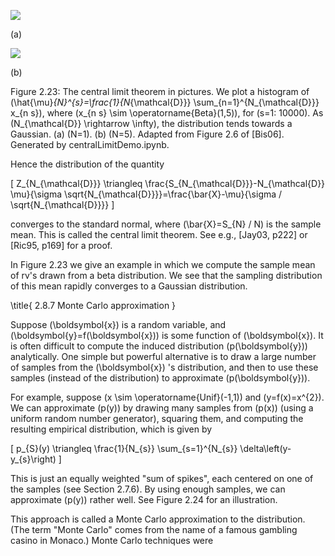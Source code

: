 ![](https://cdn.mathpix.com/cropped/2024_06_13_4a0eadb9c3250516aa8dg-1.jpg?height=441&width=518&top_left_y=208&top_left_x=404)

(a)

![](https://cdn.mathpix.com/cropped/2024_06_13_4a0eadb9c3250516aa8dg-1.jpg?height=441&width=517&top_left_y=208&top_left_x=1119)

(b)

Figure 2.23: The central limit theorem in pictures. We plot a histogram of \(\hat{\mu}_{N}^{s}=\frac{1}{N_{\mathcal{D}}} \sum_{n=1}^{N_{\mathcal{D}}} x_{n s}\), where \(x_{n s} \sim \operatorname{Beta}(1,5)\), for \(s=1: 10000\). As \(N_{\mathcal{D}} \rightarrow \infty\), the distribution tends towards a Gaussian. (a) \(N=1\). (b) \(N=5\). Adapted from Figure 2.6 of [Bis06]. Generated by centralLimitDemo.ipynb.

Hence the distribution of the quantity

\[
Z_{N_{\mathcal{D}}} \triangleq \frac{S_{N_{\mathcal{D}}}-N_{\mathcal{D}} \mu}{\sigma \sqrt{N_{\mathcal{D}}}}=\frac{\bar{X}-\mu}{\sigma / \sqrt{N_{\mathcal{D}}}}
\]

converges to the standard normal, where \(\bar{X}=S_{N} / N\) is the sample mean. This is called the central limit theorem. See e.g., [Jay03, p222] or [Ric95, p169] for a proof.

In Figure 2.23 we give an example in which we compute the sample mean of rv's drawn from a beta distribution. We see that the sampling distribution of this mean rapidly converges to a Gaussian distribution.

\title{
2.8.7 Monte Carlo approximation
}

Suppose \(\boldsymbol{x}\) is a random variable, and \(\boldsymbol{y}=f(\boldsymbol{x})\) is some function of \(\boldsymbol{x}\). It is often difficult to compute the induced distribution \(p(\boldsymbol{y})\) analytically. One simple but powerful alternative is to draw a large number of samples from the \(\boldsymbol{x}\) 's distribution, and then to use these samples (instead of the distribution) to approximate \(p(\boldsymbol{y})\).

For example, suppose \(x \sim \operatorname{Unif}(-1,1)\) and \(y=f(x)=x^{2}\). We can approximate \(p(y)\) by drawing many samples from \(p(x)\) (using a uniform random number generator), squaring them, and computing the resulting empirical distribution, which is given by

\[
p_{S}(y) \triangleq \frac{1}{N_{s}} \sum_{s=1}^{N_{s}} \delta\left(y-y_{s}\right)
\]

This is just an equally weighted "sum of spikes", each centered on one of the samples (see Section 2.7.6). By using enough samples, we can approximate \(p(y)\) rather well. See Figure 2.24 for an illustration.

This approach is called a Monte Carlo approximation to the distribution. (The term "Monte Carlo" comes from the name of a famous gambling casino in Monaco.) Monte Carlo techniques were